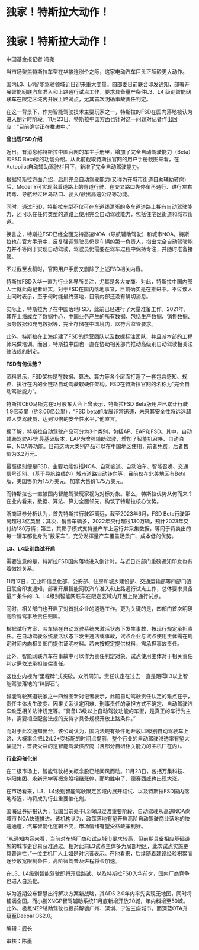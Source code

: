 # 独家！特斯拉大动作！

# 独家！特斯拉大动作！

中国基金报记者 冯尧

当市场聚焦特斯拉车型在华接连涨价之际，这家电动汽车巨头正酝酿更大动作。

国内L3、L4智能驾驶领域近日迎来重大变量。四部委日前联合印发通知，部署开展智能网联汽车准入和上路通行试点工作，要求具备量产条件L3、L4
级别智能网联车在限定区域内开展上路试点，尤其首次明确事故责任判定。

在这一背景下，作为智能驾驶技术主要玩家之一，特斯拉的FSD在国内落地被认为进入倒计时阶段。11月23日，特斯拉中国方面也针对这一问题对记者作出回应：“目前确实正在推进中。”

**曾出现FSD介绍**

近日，有消息称特斯拉中国官网的车主手册里，增加了完全自动驾驶能力（Beta）即FSD
Beta版的功能介绍。从此前截取特斯拉官网的用户手册截图来看，在Autopilot自动辅助驾驶栏目下，新增了完全自动驾驶能力。

根据特斯拉方面介绍，启用完全自动驾驶能力(又称为在城市街道自助辅助转向)后，Model
Y可实现沿着道路上的弯道行驶、在交叉路口先停车再通行、进行左右转弯、导航经过环岛路口、驶入/驶出高速公路等功能。

同时，通过FSD，特斯拉车型不仅可在车道线清晰的多车道道路上拥有自动驾驶能力，还可以在任何类型的道路上使用完全自动驾驶能力，包括住宅区街道和城市街道。

换言之，特斯拉FSD已经全面支持高速NOA（导航辅助驾驶）和城市NOA。特斯拉也在官方手册中，反复强调驾驶员仍是车辆的第一负责人，指出完全自动驾驶能力并不等同于实现自动驾驶，驾驶员仍需要在驾车过程中保持专注，并随时准备接管。

不过截至发稿时，官网用户手册又删除了上述FSD相关内容。

特斯拉FSD入华一直为行业各界所关注，尤其是各大友商。对此，特斯拉中国内部人士就此向记者证实，对于FSD在国内落地事宜，目前确实是在推进中。不过该人士同时表示，至于何时能最终落地，目前内部还没有确切消息。

实际上，特斯拉为了在中国落地FSD，此前已经进行了大量准备工作。2021年，其在上海成立了数据中心，中国业务产生的所有数据，包括生产数据、销售数据、服务数据和充电数据等，完全存储在中国境内，以符合监管要求。

此外，特斯拉在上海组建了FSD的运营团队以及数据标注团队，并且派本部的工程师来做培训。而且，特斯拉中国也一直在协助相关部门推动高级别自动驾驶相关法律法规的制定。

**FSD有何优势？**

资料显示，FSD架构是在数据、算法、算力等各个层面打造了一套包含感知、规控、执行在内的全链路自动驾驶软硬件架构。FSD在特斯拉官网的名称为“完全自动驾驶能力”。

特斯拉CEO马斯克在5月股东大会上曾表示，特斯拉FSD Beta版用户已累计行驶1.9亿英里（约3.06亿公里），“FSD
beta的发展非常迅速，未来其安全性将远远超过人类驾驶员，达到10倍的安全性水平，”他直言。

据了解，特斯拉自动驾驶产品可分为3个类别，包括AP、EAP和FSD。其中，自动辅助驾驶AP为最基础版本，EAP为增强辅助驾驶，增加了智能机召唤、自动泊车、NOA等功能。目前这两大类别产品可以在中国地区使用，前者免费，后者售价为3.2万元。

最高级别便是FSD，主要功能包括NOA、自动变道、自动泊车、智能召唤、交通信号识别、（基于导航路线的）城市道路自动转向等，目前仅在北美地区有Beta版，美国售价为1.5万美元，加拿大售价1.75万美元。

而特斯拉也一直被国内智能驾驶玩家视为对标对象。那么，特斯拉优势从何而来？在业内看来，数据、算法、算力全面领先，构筑了特斯拉核心优势。

浙商证券分析认为，首先特斯拉行驶距离远，截至2023年6月，FSD
Beta行驶距离超过3亿英里；其次，销售车辆多，2022年交付超过130万辆，预计2023年交付约180万辆；第三，其影子模式支持量产车上运行并采集数据，等同于将卖出的每一辆车都化身为“数采车”，充分发挥量产车覆盖场景广、成本低的优势。

**L3、L4级别路试开启**

需要注意的是，特斯拉FSD国内落地进入倒计时，与近日四部门重磅通知印发也有着微妙关系。

11月17日，工业和信息化部、公安部、住房和城乡建设部、交通运输部等四部门近日联合印发通知，部署开展智能网联汽车准入和上路通行试点工作，总体要求具备量产条件的L3、L4级别智能网联车在限定区域内开展上路通行试点。

同时，相关部门也开启了对首批企业的遴选工作。更为关键的是，四部门首次明确高阶智驾事故责任归属。

根据试行方案，若车辆在自动驾驶系统未激活状态下发生事故，按现行规定承担责任。在自动驾驶系统激活状态下发生违法或事故，试点企业与试点使用主体需在规定时间内向相关部门提供证明材料。若未按规定提供材料，需承担事故责任。

此外，智能网联汽车在事故中可以作为责任判定对象，试点使用主体对于相关责任判定需依法承担赔偿责任。

这也业内视为“里程碑”式突破。众所周知，责任认定在过去一直是阻碍L3以上智能驾驶落地的“绊脚石”。

智能驾驶赛道玩家之一四维图新对记者表示，此前自动驾驶责任认定的难点在于，责任主体发生改变、因果关系认定困难、刑事责任的承担方式不确定、自动驾驶汽车缺乏相关法律规定等。“具备L3级以上自动驾驶功能的车型，是真正的车行为主体，需要相应配套法规的支持才具备规模开放上路条件。”

而对于此次通知出台，该公司认为，国内法规有条件地开放L3级别自动驾驶车上路，大概率会把L2/L2+变标配的时间点提前，整个行业的自动驾驶渗透率有望大幅提升，首要受益的是智能驾驶供应商（含部分自研相关能力的主机厂在内）。

**行业迎催化剂**

在二级市场上，智能驾驶相关概念股已经闻风而动。11月23日，包括万集科技、华阳集团、永新光学等概念股相继涨停，而均胜电子、德赛西威也出现大涨。

在市场看来，L3、L4级别智能驾驶限定区域内展开路试、以及特斯拉FSD国内落地渐近，均将成为行业重要催化剂。

国海证券研报认为，我国当前处于L2向L3过渡重要阶段，自动驾驶从高速NOA向城市
NOA快速推进。该机构认为，政策落地有望开启高阶自动驾驶商业落地的快速通道，汽车智能化逻辑不变，市场情绪有望受益政策利好。

“从通知内容来看，当前对车辆厂商和试点城市要求较高，但前期具备相应基础设施的城市更容易获准通过。相对此前L3试点主体多为局部地区，此次试点实施更具普适性，”一位主机厂人士如是对记者表示。在他看来，后续随着建设经验积累而逐步放宽限制条件，高阶智驾普及进程将会加速。

在L3、L4级别智能驾驶即将开启路试、以及特斯拉FSD入华前夕，国内厂商竞争也进入白热化。

华为近期公布智慧出行解决方案新战略，其ADS
2.0年内率先实现无地图，同时将铺满全国。而小鹏XNGP智驾辅助系统11月底新增开放20城，年内料增至50城。此外，极氪NZP辅助驾驶也提前解锁广州、深圳、宁波三座城市，而深蓝OTA升级至Deepal
OS2.0。

编辑：舰长

审核：陈墨‍‍

